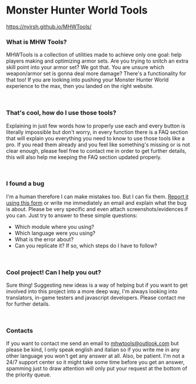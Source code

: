 # Monster Hunter World Tools

https://nyirsh.github.io/MHWTools/

<h3 translation-section="home" translation-key="title">What is MHW Tools?</h3>
<p translation-section="home" translation-key="description">
    MHWTools is a collection of utilities made to achieve only one goal: help players making and optimizing armor sets. Are you trying to snitch an extra skill point into your armor set? We got that. You are unsure which weapon/armor set is gonna deal more damage? There's a functionality for that too! If you are looking into pushing your Monster Hunter World experience to the max, then you landed on the right website.
</p>
<br/>
<h3 translation-section="home" translation-key="title_howto">That's cool, how do I use those tools?</h3>
<p translation-section="home" translation-key="description_howto">
    Explaining in just few words how to properly use each and every button is literally impossible but don't worry, in every function there is a FAQ section that will explain you everything you need to know to use those tools like a pro. If you read them already and you feel like something's missing or is not clear enough, please feel free to contact me in order to get further details, this will also help me keeping the FAQ section updated properly.
</p>
<br/>
<h3 translation-section="home" translation-key="title_bug">I found a bug</h3>
<p>
    <span translation-section="home" translation-key="description_bug_p1">I'm a human therefore I can make mistakes too. But I can fix them.</span> 
    <a href="https://github.com/nyirsh/MHWTools/issues" translation-section="home" translation-key="description_bug_p2">Report it using this form</a> 
    <span translation-section="home" translation-key="description_bug_p3">or write me immediately an email and explain what the bug is about. Please be very specific and even attach screenshots/evidences if you can. Just try to answer to these simple questions:</span>
    <ul>
        <li translation-section="home" translation-key="description_bug_q1">Which module where you using?</li>
        <li translation-section="home" translation-key="description_bug_q2">Which language were you using?</li>
        <li translation-section="home" translation-key="description_bug_q3">What is the error about?</li>
        <li translation-section="home" translation-key="description_bug_q4">Can you replicate it? If so, which steps do I have to follow?</li>
    </ul>
</p>
<br/>
<h3 translation-section="home" translation-key="title_collaborate">Cool project! Can I help you out?</h3>
<p translation-section="home" translation-key="description_collaborate">Sure thing! Suggesting new ideas is a way of helping but if you want to get involved into this project into a more deep way, I'm always looking into translators, in-game testers and javascript developers. Please contact me for further details.</p>
<br/>
<h3 translation-section="home" translation-key="contacts">Contacts</h3>
<p>
    <span translation-section="home" translation-key="description_contacts_p1">If you want to contact me send an email to</span> 
    <a href="mailto:mhwtools@outlook.com">mhwtools@outlook.com</a> 
    <span translation-section="home" translation-key="escription_contacts_p1">but please be kind, I only speak english and italian so if you write me in any other language you won't get any answer at all.  Also, be patient. I'm not a 24/7 support center so it might take some time before you get an answer, spamming just to draw attention will only put your request at the bottom of the priority queue.</span>
</p>

